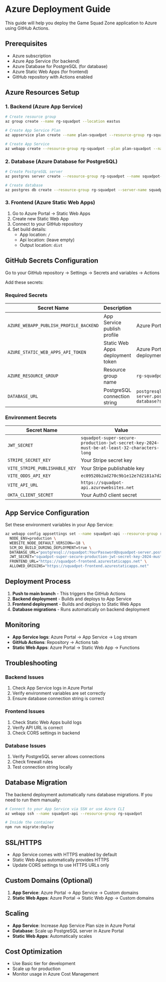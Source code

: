 # Azure Deployment Guide

This guide will help you deploy the Game Squad Zone application to Azure using GitHub Actions.

## Prerequisites

- Azure subscription
- Azure App Service (for backend)
- Azure Database for PostgreSQL (for database)
- Azure Static Web Apps (for frontend)
- GitHub repository with Actions enabled

## Azure Resources Setup

### 1. Backend (Azure App Service)

```bash
# Create resource group
az group create --name rg-squadpot --location eastus

# Create App Service Plan
az appservice plan create --name plan-squadpot --resource-group rg-squadpot --sku B1 --is-linux

# Create App Service
az webapp create --resource-group rg-squadpot --plan plan-squadpot --name squadpot-api --runtime "NODE:18-lts"
```

### 2. Database (Azure Database for PostgreSQL)

```bash
# Create PostgreSQL server
az postgres server create --resource-group rg-squadpot --name squadpot-server --location eastus --admin-user squadpot --admin-password YourSecurePassword123! --sku-name B_Gen5_1

# Create database
az postgres db create --resource-group rg-squadpot --server-name squadpot-server --name squadpot-database
```

### 3. Frontend (Azure Static Web Apps)

1. Go to Azure Portal → Static Web Apps
2. Create new Static Web App
3. Connect to your GitHub repository
4. Set build details:
   - App location: `/`
   - Api location: (leave empty)
   - Output location: `dist`

## GitHub Secrets Configuration

Go to your GitHub repository → Settings → Secrets and variables → Actions

Add these secrets:

### Required Secrets

| Secret Name | Description | Where to get it |
|-------------|-------------|-----------------|
| `AZURE_WEBAPP_PUBLISH_PROFILE_BACKEND` | App Service publish profile | Azure Portal → App Service → Get publish profile |
| `AZURE_STATIC_WEB_APPS_API_TOKEN` | Static Web Apps deployment token | Azure Portal → Static Web App → Manage deployment token |
| `AZURE_RESOURCE_GROUP` | Resource group name | `rg-squadpot` |
| `DATABASE_URL` | PostgreSQL connection string | `postgresql://squadpot:YourPassword@squadpot-server.postgres.database.azure.com:5432/squadpot-database?sslmode=require` |

### Environment Secrets

| Secret Name | Value |
|-------------|-------|
| `JWT_SECRET` | `squadpot-super-secure-production-jwt-secret-key-2024-must-be-at-least-32-characters-long` |
| `STRIPE_SECRET_KEY` | Your Stripe secret key |
| `VITE_STRIPE_PUBLISHABLE_KEY` | Your Stripe publishable key |
| `VITE_ODDS_API_KEY` | `ec09520b2ad270c9b1e12e7d2181a7d2` |
| `VITE_API_URL` | `https://squadpot-api.azurewebsites.net` |
| `OKTA_CLIENT_SECRET` | Your Auth0 client secret |

## App Service Configuration

Set these environment variables in your App Service:

```bash
az webapp config appsettings set --name squadpot-api --resource-group rg-squadpot --settings \
  NODE_ENV=production \
  WEBSITE_NODE_DEFAULT_VERSION=~18 \
  SCM_DO_BUILD_DURING_DEPLOYMENT=true \
  DATABASE_URL="postgresql://squadpot:YourPassword@squadpot-server.postgres.database.azure.com:5432/squadpot-database?sslmode=require" \
  JWT_SECRET="squadpot-super-secure-production-jwt-secret-key-2024-must-be-at-least-32-characters-long" \
  FRONTEND_URL="https://squadpot-frontend.azurestaticapps.net" \
  ALLOWED_ORIGINS="https://squadpot-frontend.azurestaticapps.net"
```

## Deployment Process

1. **Push to main branch** - This triggers the GitHub Actions
2. **Backend deployment** - Builds and deploys to App Service
3. **Frontend deployment** - Builds and deploys to Static Web Apps
4. **Database migrations** - Runs automatically on backend deployment

## Monitoring

- **App Service logs**: Azure Portal → App Service → Log stream
- **GitHub Actions**: Repository → Actions tab
- **Static Web Apps**: Azure Portal → Static Web App → Functions

## Troubleshooting

### Backend Issues
1. Check App Service logs in Azure Portal
2. Verify environment variables are set correctly
3. Ensure database connection string is correct

### Frontend Issues
1. Check Static Web Apps build logs
2. Verify API URL is correct
3. Check CORS settings in backend

### Database Issues
1. Verify PostgreSQL server allows connections
2. Check firewall rules
3. Test connection string locally

## Database Migration

The backend deployment automatically runs database migrations. If you need to run them manually:

```bash
# Connect to your App Service via SSH or use Azure CLI
az webapp ssh --name squadpot-api --resource-group rg-squadpot

# Inside the container
npm run migrate:deploy
```

## SSL/HTTPS

- App Service comes with HTTPS enabled by default
- Static Web Apps automatically provides HTTPS
- Update CORS settings to use HTTPS URLs only

## Custom Domains (Optional)

1. **App Service**: Azure Portal → App Service → Custom domains
2. **Static Web Apps**: Azure Portal → Static Web App → Custom domains

## Scaling

- **App Service**: Increase App Service Plan size in Azure Portal
- **Database**: Scale up PostgreSQL server in Azure Portal
- **Static Web Apps**: Automatically scales

## Cost Optimization

- Use Basic tier for development
- Scale up for production
- Monitor usage in Azure Cost Management